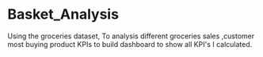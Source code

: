 # Basket_Analysis
Using the groceries dataset, To analysis different groceries sales ,customer most buying product KPIs to build dashboard to show all KPI's I calculated.
